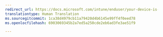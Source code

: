 ```yaml
---
redirect_url: https://docs.microsoft.com/intune/enduser/your-device-is-missing-a-required-certificate-landing-android
translationtype: Human Translation
ms.sourcegitcommit: 1ca38d4979cb11a79420d4b6145e99ff4f0eed78
ms.openlocfilehash: 6903069345b2a7ed5a250cde2eb6ad3fe3ae51f9

---
```




<!--HONumber=Jan17_HO4-->


